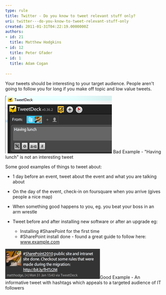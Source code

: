 ```yaml
---
type: rule
title: Twitter - Do you know to tweet relevant stuff only?
uri: twitter---do-you-know-to-tweet-relevant-stuff-only
created: 2011-01-31T04:22:19.0000000Z
authors:
- id: 21
  title: Matthew Hodgkins
- id: 12
  title: Peter Gfader
- id: 1
  title: Adam Cogan

---
```


Your tweets should be interesting to your target audience. People aren't going to follow you for long if you make off topic and low value tweets.

![](twitter-boring-tweet.png) Bad Example - "Having lunch" is not an interesting tweet
 
Some good examples of things to tweet about:

- 1 day before an event, tweet about the event and what you are talking about
- On the day of the event, check-in on foursquare when you arrive (gives people a nice map)
- When something good happens to you, eg. you beat your boss in an arm wrestle
- Tweet before and after installing new software or after an upgrade eg:

    - Installing #SharePoint for the first time
    - #SharePoint install done - found a great guide to follow here: www.example.com

![](twitter-goodtweet.png)Good Example - An informative tweet with hashtags which appeals to a targeted audience of IT followers
